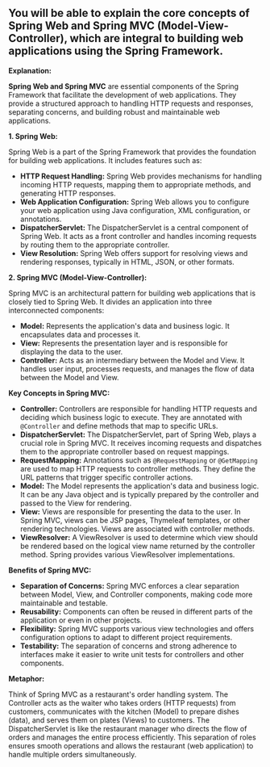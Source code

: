 ## You will be able to explain the core concepts of Spring Web and Spring MVC (Model-View-Controller), which are integral to building web applications using the Spring Framework.

**Explanation:**

**Spring Web and Spring MVC** are essential components of the Spring Framework that facilitate the development of web applications. They provide a structured approach to handling HTTP requests and responses, separating concerns, and building robust and maintainable web applications.

**1. Spring Web:**

Spring Web is a part of the Spring Framework that provides the foundation for building web applications. It includes features such as:

- **HTTP Request Handling:** Spring Web provides mechanisms for handling incoming HTTP requests, mapping them to appropriate methods, and generating HTTP responses.
- **Web Application Configuration:** Spring Web allows you to configure your web application using Java configuration, XML configuration, or annotations.
- **DispatcherServlet:** The DispatcherServlet is a central component of Spring Web. It acts as a front controller and handles incoming requests by routing them to the appropriate controller.
- **View Resolution:** Spring Web offers support for resolving views and rendering responses, typically in HTML, JSON, or other formats.

**2. Spring MVC (Model-View-Controller):**

Spring MVC is an architectural pattern for building web applications that is closely tied to Spring Web. It divides an application into three interconnected components:

- **Model:** Represents the application's data and business logic. It encapsulates data and processes it.
- **View:** Represents the presentation layer and is responsible for displaying the data to the user.
- **Controller:** Acts as an intermediary between the Model and View. It handles user input, processes requests, and manages the flow of data between the Model and View.

**Key Concepts in Spring MVC:**

- **Controller:** Controllers are responsible for handling HTTP requests and deciding which business logic to execute. They are annotated with `@Controller` and define methods that map to specific URLs.
- **DispatcherServlet:** The DispatcherServlet, part of Spring Web, plays a crucial role in Spring MVC. It receives incoming requests and dispatches them to the appropriate controller based on request mappings.
- **RequestMapping:** Annotations such as `@RequestMapping` or `@GetMapping` are used to map HTTP requests to controller methods. They define the URL patterns that trigger specific controller actions.
- **Model:** The Model represents the application's data and business logic. It can be any Java object and is typically prepared by the controller and passed to the View for rendering.
- **View:** Views are responsible for presenting the data to the user. In Spring MVC, views can be JSP pages, Thymeleaf templates, or other rendering technologies. Views are associated with controller methods.
- **ViewResolver:** A ViewResolver is used to determine which view should be rendered based on the logical view name returned by the controller method. Spring provides various ViewResolver implementations.

**Benefits of Spring MVC:**

- **Separation of Concerns:** Spring MVC enforces a clear separation between Model, View, and Controller components, making code more maintainable and testable.
- **Reusability:** Components can often be reused in different parts of the application or even in other projects.
- **Flexibility:** Spring MVC supports various view technologies and offers configuration options to adapt to different project requirements.
- **Testability:** The separation of concerns and strong adherence to interfaces make it easier to write unit tests for controllers and other components.

**Metaphor:**

Think of Spring MVC as a restaurant's order handling system. The Controller acts as the waiter who takes orders (HTTP requests) from customers, communicates with the kitchen (Model) to prepare dishes (data), and serves them on plates (Views) to customers. The DispatcherServlet is like the restaurant manager who directs the flow of orders and manages the entire process efficiently. This separation of roles ensures smooth operations and allows the restaurant (web application) to handle multiple orders simultaneously.
